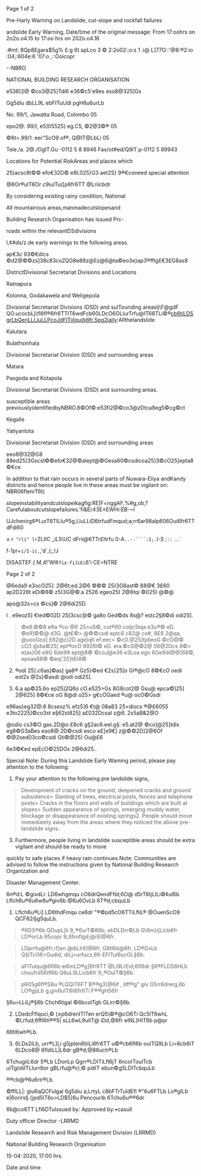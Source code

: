 Page 1 of 2

Pre-Harly Warning on Landslide, cut-slope and rockfall failures

andslide Early Warning, Date/time of the original message: From 17:oohrs on 2o2o.o4.15 to 17:oo hrs on 202o.o4.16

:#mt: 8Qp8£gara$5g% £:g 6t apLco 3 © 2:2o02:;o:s 1 :i@ L]77O::'@8:®2:io :04;:604e:6 '07:o ,::Ooicopr

--NBRO

NATIONAL BUILDING RESEARCH ORGANISATION

e538)2@ ©co3@25]Tdi6 e36©c5'e9es eso8@325]Gs

Gg5diu dbLL9L ebFITulJdi pgH6u6urLb

No. 99/1, Jawatta Road, Colombo 05

epo2@. 99/I, e5]05525) eg.C5, ©2@3©® 05

©6t>.99/1. eer"ScO9 of®, Q@IT@LbLi 05

Tele./a. 2@./OgIT.Gu -0112 5 8 8946 Fax/ot#ed/Q9IT.p-0112 5 89943

Locations for Potential RiskAreas and places which

25)acsc8t©© efo€32D© e9L025}G3 aet2S} 9®€coneed special attention

@6Or®uIT6Or c9iuITu([p6fr6TT @Lriicbdr

By considering existing rainy condition, National

All mountainous areas,manmadecutslopesand

Building Research Organisation has issued Prc-

roads within the relevantDSdivisions

I,¢#ds/z.de early warnings to the following areas.

ap€3c 93©€dics ©d2@©©zs]38c83coZQG8e88z@Ez@6@ta©eo3e}ap3®fflg£€3£G8as8

DistrictDivisional Secretariat Divisions and Locations

Ratnapura

Kolonna, Godakawela and Weligepola

Divisional Secretariat Divisions (DSD) and suITounding areaslj\F@gdF QO.ucocbLj\fl6fl®6fr6TTIT6wdFcb60LDcO6OLlurTrfu@IT68TLi©®cb6tiLDSgrLbQenLLLluLLPcoJdFITiilqu@6fr.Spg2iaily:Allthelandslide

Kalutara

Bulathsinhala

Divisional Secretariat Division (DSD) and surrounding areas

Matara

Pasgoda and Kotapola

Divisional Secretariat Divisions (DSD) and surrounding areas.

susceptible areas previouslyidentifiedbyNBRO.8©Of©:e53fi2@©co3@zDtca8eg5©cg©ct

Kegalle

Yatiyantota

Divisional Secretariat Division (DSD) and surrounding areas

eeo8@32@G8 88ed25]3Gscst©©efo€32@©alept@©Gesa60©csdicoa25]3©cO25]epta8©€ce

In addition to that rain occurs in several parts of Nuwara-Eliya andKandy districts and hence people live in these areas must be vigilant on: NBR06flenrT6t)

slopeinstabilityandcutslopeikagfig:RE|F=nggAF,%#g,ob,?Carefulaboutcutslopefailures.'fi&Ei:¢3E±EWHi:EB-~l

UJchenirg6®LurT6TILlu®5g,LluLLiD6trfudFmqud;a;rr6ar98alp606Oui6fr6TTdFdi60

± r` ^rli^ lr`ZLIIC _iL5\UC dFrii@6TTr£Itrfu 0-A`..--````:I;.`I-S ;`:: `...`

f-1pr+`i/I-ic,`,'d`,(;,!J

DISASTEF.{ M,4!'Wl¢`fi±-fiJiEi`6'i CE=NTRE

Page 2 of 2

@6eda9 e3ocO25]: 2@6t;ed.2@6 ©©© 25)3G8ast© 88@€ 3£60 ap2D226t eDi©8© z5)3G@©.a 2526 egeo25) 2@6tqi ©025) @©@

apo@32s>cs ©cs]© 2@6di25D.

I . e9eoz5] €ted©02D 25]3csc§t© ga8o Ged©ds 8s@? estc2§8©di odi25].

> ©e8.©©8 efta ®co @6 25>uS©, cot®60 cotjc5tqa e3u®© eD. ©e9]©©@ d3G. @t£©> @©©csdi eptc8 c82@ co#, 8£6 2@qa, @uooGco] £62@c)2D age)qfi ef.eec> ©cO.@25]tjdieoG ©cO@© cO3 @dia©25] ept®ocO 8926t© eD. era.©cS@©2@ 06@2Dcs 8©> e)as}06 e9G 6de9# ept@8© ©coJ@e36 e3Loa ego 6Ge9di@@]68©, epoas68© ©eoj'25]t6}8©

2. ®odi 25].c6as]©as] ga8® Gz5}©ed €2s}25]o Gi®@cO 8©€cO oedi eot2s @2s}©asdi @odi odi25].

3. 6.a ap©25.6o ep25]2Q6o cO.e525>Gs 8G8cot2@ Gsu@ epca©]25] 2@625] 8©€ce oG 8@di o25> g€cOGaed ®u@ ocO©Gsdi

e96as}eg32@.6 8csesz% efz5]6 €t@ 08a83 25>diocs ®@£6055 e3to2225]©co3st e§62st825] a£032Dcsal z@6. 2s5aB&2@O

@odio cs3©O gas.2D@o £8c6 g§2ac6.eel.g§: e5.at2@ ©co]@25]tdis eg8©G3aBes eso8@.2D©csdi esco e£]e9€] z@©©2D]2@6Of ©@2sed03co©csdi Gti©@25) Ou@£6

6e3©€ed epEcO©25DGs 2@6di25..

Special Note: During this Landslide Early Waming period, please pay attention to the following:

1. Pay your attention to the following pre landslide signs,

> Development of cracks on the ground, deepened cracks and ground subsidence> Slanting of trees, electrical posts, fences and telephone posts> Cracks in the floors and walls of buildings which are built at slopes> Sudden appearance of springs, emerging muddy water, blockage or disappearance of existing springs2. People should move immediately away from the areas where they noticed the above pre-landslide signs.

3. Furthermore, people living in landslide susceptible areas should be extra vigilant and should be ready to move

quickly to safe places if heavy rain continues.Note: Communities are advised to follow the instructions given by National Building Research Organization and

Disaster Management Center.

6n®d:L ©givdLi: LD6whgmqu cO6drQendFfld;6O@ d5rT6tjLILi©¢ul6b Lflch6u®6u6w6u®giv6b @6u6OvLb 6T®d;cbquLb

1. Lflch6u®Li] LD6thdFmqu ce6dr "®©pd5cO6TTiLfliL® @OuenScO9 QCF82i§g5quLb.

> ®6DS®6b QOupL]ii 9_®6urT©86b, ebDLDrr©Lb G\6m}i]Licb6fr LD®orLb 95copr 9_6froflgd;@rEI@6fr.

> LDprrfu@6fr,rf]en @ibLlrEI@6fr, G6tl6ti@6fr, LD®G»Lb Q§ITcO6\>Gudid, diLj>urfucz,6fr EFITul6ucOL§6b.

> aFITulqu@6fl6b ei6mLD®g]6fr6TT @Li9LrEid;6fl6dr §6®FLDS8HLb choufrd56ifl6b Q6uL9LLicb6fr 9_®OuIT©§6b.

> p605g6fl®S8u ®LQQIT6FT B®®g3]@6if , 6ff®g" giv G5rr6drerg,6b LO®gpLb g,giv6uIT8il6fr6Ti F®®gH56fr

§6u>LLiLj®§6b Chch6tigal ©6bcoITgb GLirr©§6b.

2. LDedcFflquci,© (±p6drenITITen erQ5\©®@cO6Ti Qc5IT6whL ©Lrfud;6ffl6ti®®5| sLL6wL9ulIT@ iDd,@6fr eINL]HIT6b p@pr

66tl6wh®Lb.

3. 6LDs2iLb, urr®L]Li g5jplen6tiiLi6fr6TT u©®cb6fl6b ouITQ9Lb Li>6cb6iT 6LDco8@ 6fldiLL|L6dr gB®d;@86uch®Lb

6TchugiiL6dr 5®Lb LDonLp Qgrr®LDITiLfl6jT 6ncoITouITcb uITgiidiITLlurr6or gBLrfu@®ci;© pdiIT ebun©g5LDITcbquLb

®®cb@®6u6rir®Lb.

©fflLL|: giu6qQCFulgal 6g5diu a;LrtyL c8bFTrTuldEfl ®"6u6FTLb Lo®gILb e|6orirs§ (jpd5IT6o>LD$5]6u Pencourib 6Tchu6u®®6dr

6b@co6TT Lfl6DTuIssued by: Approved by:•casull

Duty officer Director -LRRMD

Landslide Research and Risk Management Division (LRRMD)

National Building Research Organisation

15-04-2020, 17:00 hrs.

Date and time